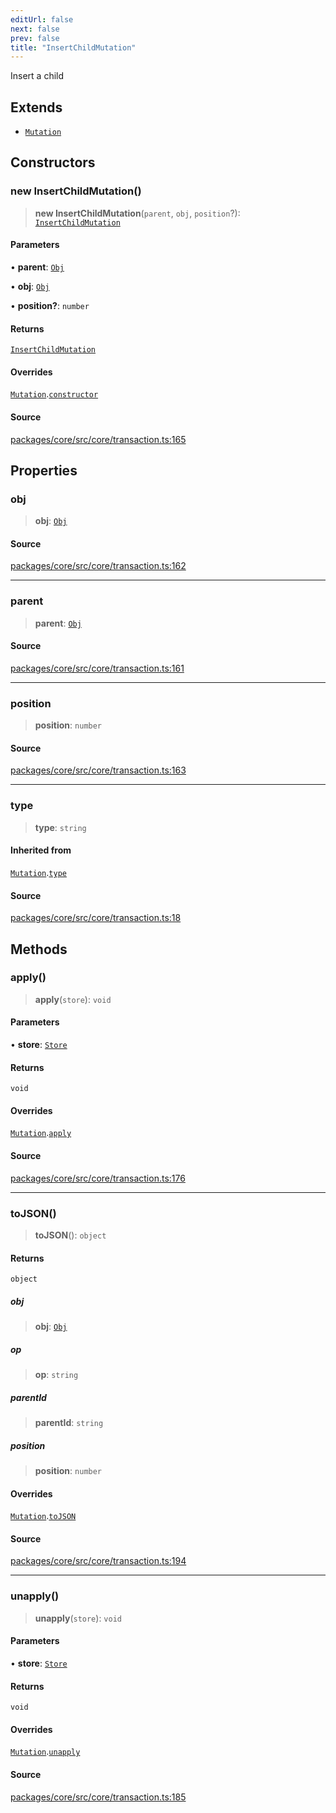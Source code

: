 ```yaml
---
editUrl: false
next: false
prev: false
title: "InsertChildMutation"
---
```


Insert a child

## Extends

- [`Mutation`](/api-core/classes/mutation/)

## Constructors

### new InsertChildMutation()

> **new InsertChildMutation**(`parent`, `obj`, `position`?): [`InsertChildMutation`](/api-core/classes/insertchildmutation/)

#### Parameters

• **parent**: [`Obj`](/api-core/classes/obj/)

• **obj**: [`Obj`](/api-core/classes/obj/)

• **position?**: `number`

#### Returns

[`InsertChildMutation`](/api-core/classes/insertchildmutation/)

#### Overrides

[`Mutation`](/api-core/classes/mutation/).[`constructor`](/api-core/classes/mutation/#constructors)

#### Source

[packages/core/src/core/transaction.ts:165](https://github.com/dgmjs/dgmjs/blob/main/packages/core/src/core/transaction.ts#L165)

## Properties

### obj

> **obj**: [`Obj`](/api-core/classes/obj/)

#### Source

[packages/core/src/core/transaction.ts:162](https://github.com/dgmjs/dgmjs/blob/main/packages/core/src/core/transaction.ts#L162)

***

### parent

> **parent**: [`Obj`](/api-core/classes/obj/)

#### Source

[packages/core/src/core/transaction.ts:161](https://github.com/dgmjs/dgmjs/blob/main/packages/core/src/core/transaction.ts#L161)

***

### position

> **position**: `number`

#### Source

[packages/core/src/core/transaction.ts:163](https://github.com/dgmjs/dgmjs/blob/main/packages/core/src/core/transaction.ts#L163)

***

### type

> **type**: `string`

#### Inherited from

[`Mutation`](/api-core/classes/mutation/).[`type`](/api-core/classes/mutation/#type)

#### Source

[packages/core/src/core/transaction.ts:18](https://github.com/dgmjs/dgmjs/blob/main/packages/core/src/core/transaction.ts#L18)

## Methods

### apply()

> **apply**(`store`): `void`

#### Parameters

• **store**: [`Store`](/api-core/classes/store/)

#### Returns

`void`

#### Overrides

[`Mutation`](/api-core/classes/mutation/).[`apply`](/api-core/classes/mutation/#apply)

#### Source

[packages/core/src/core/transaction.ts:176](https://github.com/dgmjs/dgmjs/blob/main/packages/core/src/core/transaction.ts#L176)

***

### toJSON()

> **toJSON**(): `object`

#### Returns

`object`

##### obj

> **obj**: [`Obj`](/api-core/classes/obj/)

##### op

> **op**: `string`

##### parentId

> **parentId**: `string`

##### position

> **position**: `number`

#### Overrides

[`Mutation`](/api-core/classes/mutation/).[`toJSON`](/api-core/classes/mutation/#tojson)

#### Source

[packages/core/src/core/transaction.ts:194](https://github.com/dgmjs/dgmjs/blob/main/packages/core/src/core/transaction.ts#L194)

***

### unapply()

> **unapply**(`store`): `void`

#### Parameters

• **store**: [`Store`](/api-core/classes/store/)

#### Returns

`void`

#### Overrides

[`Mutation`](/api-core/classes/mutation/).[`unapply`](/api-core/classes/mutation/#unapply)

#### Source

[packages/core/src/core/transaction.ts:185](https://github.com/dgmjs/dgmjs/blob/main/packages/core/src/core/transaction.ts#L185)
